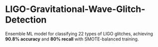 # LIGO-Gravitational-Wave-Glitch-Detection
Ensemble ML model for classifying 22 types of LIGO glitches, achieving **90.8% accuracy** and **80% recall** with SMOTE-balanced training.
